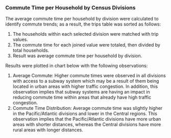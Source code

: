 ### Commute Time per Household by Census Divisions

The average commute time per household by division were calculated to identify commute trends; as a result, the trips table was sorted as follows:

1. The households within each selected division were matched with trip values.
2. The commute time for each joined value were totaled, then divided by total households.
3. Result was average commute time per household by division.

Results were plotted in chart below with the following observations:

1. Average Commute: Higher commute times were observed in all divisions with access to a subway system which may be a result of them being located in urban areas with higher traffic congestion. In addition, this observation implies that subway systems are having an impact in reducing commute time within areas that already have high traffic congestion.
2. Commute Time Distribution: Average commute time was slightly higher in the Pacific/Atlantic divisions and lower in the Central regions. This observation implies that the Pacific/Atlantic divisions have more urban areas with shorter distances, whereas the Central divisions have more rural areas with longer distances.
